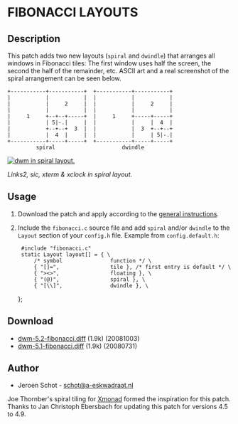 # FIBONACCI LAYOUTS

## Description

This patch adds two new layouts (`spiral` and `dwindle`) that arranges all
windows in Fibonacci tiles: The first window uses half the screen, the second
the half of the remainder, etc. ASCII art and a real screenshot of the spiral
arrangement can be seen below.

    +-----------+-----------+  +-----------+-----------+
    |           |           |  |           |           |
    |           |     2     |  |           |     2     |
    |           |           |  |           |           |
    |     1     +--+--+-----+  |     1     +-----+-----+
    |           | 5|-.|     |  |           |     |  4  |
    |           +--+--+  3  |  |           |  3  +--+--+
    |           |  4  |     |  |           |     | 5|-.|
    +-----------+-----+-----+  +-----------+-----+-----+
             spiral                     dwindle

[![dwm in spiral layout.](http://schot.a-eskwadraat.nl/images/dwm-spiral_small.png1)](http://schot.a-eskwadraat.nl/images/dwm-spiral.png)

*Links2, sic, xterm & xclock in spiral layout.*

## Usage

1. Download the patch and apply according to the [general instructions](.).
2. Include the `fibonacci.c` source file and add `spiral` and/or `dwindle` to
   the `Layout` section of your `config.h` file.
   Example from `config.default.h`:

        #include "fibonacci.c"
        static Layout layout[] = { \
            /* symbol               function */ \
            { "[]=",                tile }, /* first entry is default */ \
            { "><>",                floating }, \
            { "(@)",                spiral }, \
            { "[\\]",               dwindle }, \
    };

## Download

* [dwm-5.2-fibonacci.diff](http://www.aplusbi.com/dwm/dwm-5.2-fibonacci.diff) (1.9k) (20081003)
* [dwm-5.1-fibonacci.diff](http://schot.a-eskwadraat.nl/files/dwm-5.1-fibonacci.diff) (1.9k) (20080731)

## Author

* Jeroen Schot - <schot@a-eskwadraat.nl>

Joe Thornber's spiral tiling for [Xmonad](http://www.xmonad.org)
formed the inspiration for this patch. Thanks to Jan Christoph
Ebersbach for updating this patch for versions
4.5 to 4.9.
